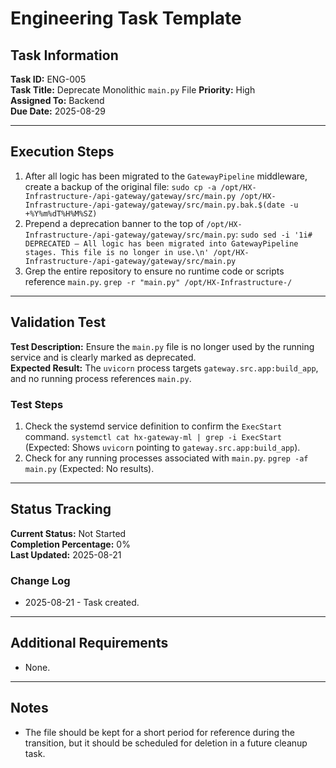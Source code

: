 # Engineering Task Template

## Task Information
**Task ID:** ENG-005  
**Task Title:** Deprecate Monolithic `main.py` File
**Priority:** High  
**Assigned To:** Backend  
**Due Date:** 2025-08-29

---

## Execution Steps
1.  After all logic has been migrated to the `GatewayPipeline` middleware, create a backup of the original file:
    `sudo cp -a /opt/HX-Infrastructure-/api-gateway/gateway/src/main.py /opt/HX-Infrastructure-/api-gateway/gateway/src/main.py.bak.$(date -u +%Y%m%dT%H%M%SZ)`
2.  Prepend a deprecation banner to the top of `/opt/HX-Infrastructure-/api-gateway/gateway/src/main.py`:
    `sudo sed -i '1i# DEPRECATED – All logic has been migrated into GatewayPipeline stages. This file is no longer in use.\n' /opt/HX-Infrastructure-/api-gateway/gateway/src/main.py`
3.  Grep the entire repository to ensure no runtime code or scripts reference `main.py`.
    `grep -r "main.py" /opt/HX-Infrastructure-/`

---

## Validation Test
**Test Description:** Ensure the `main.py` file is no longer used by the running service and is clearly marked as deprecated.  
**Expected Result:** The `uvicorn` process targets `gateway.src.app:build_app`, and no running process references `main.py`.

### Test Steps
1.  Check the systemd service definition to confirm the `ExecStart` command.
    `systemctl cat hx-gateway-ml | grep -i ExecStart` (Expected: Shows `uvicorn` pointing to `gateway.src.app:build_app`).
2.  Check for any running processes associated with `main.py`.
    `pgrep -af main.py` (Expected: No results).

---

## Status Tracking
**Current Status:** Not Started  
**Completion Percentage:** 0%  
**Last Updated:** 2025-08-21  

### Change Log
- 2025-08-21 - Task created.

---

## Additional Requirements
- None.

---

## Notes
- The file should be kept for a short period for reference during the transition, but it should be scheduled for deletion in a future cleanup task.
